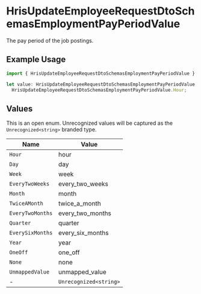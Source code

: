 # HrisUpdateEmployeeRequestDtoSchemasEmploymentPayPeriodValue

The pay period of the job postings.

## Example Usage

```typescript
import { HrisUpdateEmployeeRequestDtoSchemasEmploymentPayPeriodValue } from "@stackone/stackone-client-ts/sdk/models/shared";

let value: HrisUpdateEmployeeRequestDtoSchemasEmploymentPayPeriodValue =
  HrisUpdateEmployeeRequestDtoSchemasEmploymentPayPeriodValue.Hour;
```

## Values

This is an open enum. Unrecognized values will be captured as the `Unrecognized<string>` branded type.

| Name                   | Value                  |
| ---------------------- | ---------------------- |
| `Hour`                 | hour                   |
| `Day`                  | day                    |
| `Week`                 | week                   |
| `EveryTwoWeeks`        | every_two_weeks        |
| `Month`                | month                  |
| `TwiceAMonth`          | twice_a_month          |
| `EveryTwoMonths`       | every_two_months       |
| `Quarter`              | quarter                |
| `EverySixMonths`       | every_six_months       |
| `Year`                 | year                   |
| `OneOff`               | one_off                |
| `None`                 | none                   |
| `UnmappedValue`        | unmapped_value         |
| -                      | `Unrecognized<string>` |